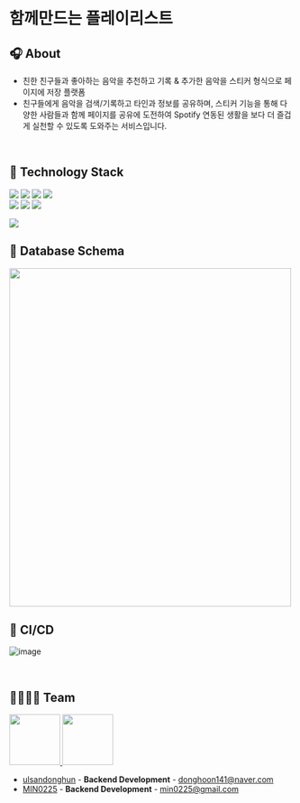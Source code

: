 # 함께만드는 플레이리스트


## 🎧 About
- 친한 친구들과 좋아하는 음악을 추천하고 기록 & 추가한 음악을 스티커 형식으로 페이지에 저장 플랫폼
- 친구들에게 음악을 검색/기록하고 타인과 정보를 공유하며, 스티커 기능을 통해 다양한 사람들과 함께 페이지를 공유에 도전하여 Spotify 연동된 생활을 보다 더 즐겁게 실천할 수 있도록 도와주는 서비스입니다.

<br>

## 💙 Technology Stack

<img src="https://img.shields.io/badge/Spring Boot-6DB33F?style=plastic-square&logo=Spring Boot&logoColor=white"/> <img src="https://img.shields.io/badge/Spring Security-6DB33F?style=plastic-square&logo=Spring Security&logoColor=white"/>
<img src="https://img.shields.io/badge/MySQL-4479A1?style=plastic-square&logo=MySQL&logoColor=white"/> <img src="https://img.shields.io/badge/Gradle-02303A?style=plastic-square&logo=Gradle&logoColor=white"/> <br>
<img src="https://img.shields.io/badge/Amazon RDS-527FFF?style=plastic-square&logo=Amazon RDS&logoColor=white"/> <img src="https://img.shields.io/badge/Amazon EC2-FF9900?style=plastic-square&logo=Amazon EC2&logoColor=white"/> <img src="https://img.shields.io/badge/Amazon S3-569A31?style=plastic-square&logo=Amazon S3&logoColor=white"/>

<img src="https://img.shields.io/badge/Github Actions-2088FF?style=plastic-square&logo=Github Actions&logoColor=white"/> 

<br>

## 📃 Database Schema

<img src="https://github.com/ulsandonghun/HamPlayList-Server/assets/58305106/5867f702-f984-4cf7-9936-59aff620dc9e" width="500" height="600">



<br>

## 🌊 CI/CD

![image](https://user-images.githubusercontent.com/71596178/216623984-bdef09ef-ce0d-4b76-9f40-668bf5dfaef8.png)

<br>

## 👨‍👩‍👧‍👦 Team

<p>
  <a href="https://github.com/ulsandonghun">
    <img src="https://github.com/ulsandonghun.png" width="90">
  </a>
  
  <a href="https://github.com/MIN0225">
    <img src="https://github.com/MIN0225.png" width="90">
  </a>
</p>


- [ulsandonghun](https://github.com/ulsandonghun) - **Backend Development** - <donghoon141@naver.com>
- [MIN0225](https://github.com/MIN0225) - **Backend Development** - <min0225@gmail.com>

